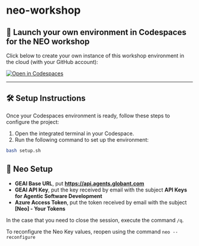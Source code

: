 # neo-workshop

## 🚀 Launch your own environment in Codespaces for the NEO workshop

Click below to create your own instance of this workshop environment in the cloud (with your GitHub account):

[![Open in Codespaces](https://github.com/codespaces/badge.svg)](https://github.com/codespaces/new?hide_repo_select=true&repo=maoalejandro%2Fneo-workshop&ref=main)

---

## 🛠️ Setup Instructions

Once your Codespaces environment is ready, follow these steps to configure the project:

1. Open the integrated terminal in your Codespace.
2. Run the following command to set up the environment:

```bash
bash setup.sh
```

## 🤖 Neo Setup

- **GEAI Base URL**, put **https://api.agents.globant.com**
- **GEAI API Key**, put the key received by email with the subject **API Keys for Agentic Software Development**
- **Azure Access Token**, put the token received by email with the subject **[Neo] - Your Tokens**

In the case that you need to close the session, execute the command `/q`.

To reconfigure the Neo Key values, reopen using the command `neo --reconfigure` 

